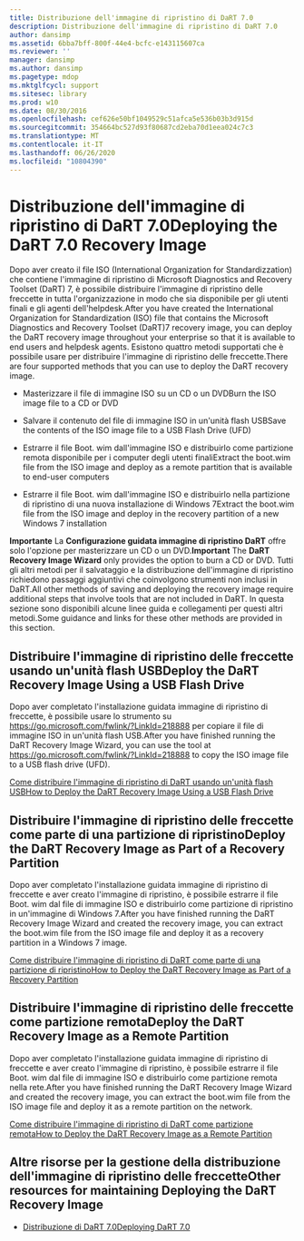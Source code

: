 ```yaml
---
title: Distribuzione dell'immagine di ripristino di DaRT 7.0
description: Distribuzione dell'immagine di ripristino di DaRT 7.0
author: dansimp
ms.assetid: 6bba7bff-800f-44e4-bcfc-e143115607ca
ms.reviewer: ''
manager: dansimp
ms.author: dansimp
ms.pagetype: mdop
ms.mktglfcycl: support
ms.sitesec: library
ms.prod: w10
ms.date: 08/30/2016
ms.openlocfilehash: cef626e50bf1049529c51afca5e536b03b3d915d
ms.sourcegitcommit: 354664bc527d93f80687cd2eba70d1eea024c7c3
ms.translationtype: MT
ms.contentlocale: it-IT
ms.lasthandoff: 06/26/2020
ms.locfileid: "10804390"
---
```

# <span data-ttu-id="9e61e-103">Distribuzione dell'immagine di ripristino di DaRT 7.0</span><span class="sxs-lookup"><span data-stu-id="9e61e-103">Deploying the DaRT 7.0 Recovery Image</span></span>


<span data-ttu-id="9e61e-104">Dopo aver creato il file ISO (International Organization for Standardizzation) che contiene l'immagine di ripristino di Microsoft Diagnostics and Recovery Toolset (DaRT) 7, è possibile distribuire l'immagine di ripristino delle freccette in tutta l'organizzazione in modo che sia disponibile per gli utenti finali e gli agenti dell'helpdesk.</span><span class="sxs-lookup"><span data-stu-id="9e61e-104">After you have created the International Organization for Standardization (ISO) file that contains the Microsoft Diagnostics and Recovery Toolset (DaRT)7 recovery image, you can deploy the DaRT recovery image throughout your enterprise so that it is available to end users and helpdesk agents.</span></span> <span data-ttu-id="9e61e-105">Esistono quattro metodi supportati che è possibile usare per distribuire l'immagine di ripristino delle freccette.</span><span class="sxs-lookup"><span data-stu-id="9e61e-105">There are four supported methods that you can use to deploy the DaRT recovery image.</span></span>

-   <span data-ttu-id="9e61e-106">Masterizzare il file di immagine ISO su un CD o un DVD</span><span class="sxs-lookup"><span data-stu-id="9e61e-106">Burn the ISO image file to a CD or DVD</span></span>

-   <span data-ttu-id="9e61e-107">Salvare il contenuto del file di immagine ISO in un'unità flash USB</span><span class="sxs-lookup"><span data-stu-id="9e61e-107">Save the contents of the ISO image file to a USB Flash Drive (UFD)</span></span>

-   <span data-ttu-id="9e61e-108">Estrarre il file Boot. wim dall'immagine ISO e distribuirlo come partizione remota disponibile per i computer degli utenti finali</span><span class="sxs-lookup"><span data-stu-id="9e61e-108">Extract the boot.wim file from the ISO image and deploy as a remote partition that is available to end-user computers</span></span>

-   <span data-ttu-id="9e61e-109">Estrarre il file Boot. wim dall'immagine ISO e distribuirlo nella partizione di ripristino di una nuova installazione di Windows 7</span><span class="sxs-lookup"><span data-stu-id="9e61e-109">Extract the boot.wim file from the ISO image and deploy in the recovery partition of a new Windows 7 installation</span></span>

<span data-ttu-id="9e61e-110">**Importante**  La **Configurazione guidata immagine di ripristino DaRT** offre solo l'opzione per masterizzare un CD o un DVD.</span><span class="sxs-lookup"><span data-stu-id="9e61e-110">**Important** The **DaRT Recovery Image Wizard** only provides the option to burn a CD or DVD.</span></span> <span data-ttu-id="9e61e-111">Tutti gli altri metodi per il salvataggio e la distribuzione dell'immagine di ripristino richiedono passaggi aggiuntivi che coinvolgono strumenti non inclusi in DaRT.</span><span class="sxs-lookup"><span data-stu-id="9e61e-111">All other methods of saving and deploying the recovery image require additional steps that involve tools that are not included in DaRT.</span></span> <span data-ttu-id="9e61e-112">In questa sezione sono disponibili alcune linee guida e collegamenti per questi altri metodi.</span><span class="sxs-lookup"><span data-stu-id="9e61e-112">Some guidance and links for these other methods are provided in this section.</span></span>

 

## <span data-ttu-id="9e61e-113">Distribuire l'immagine di ripristino delle freccette usando un'unità flash USB</span><span class="sxs-lookup"><span data-stu-id="9e61e-113">Deploy the DaRT Recovery Image Using a USB Flash Drive</span></span>


<span data-ttu-id="9e61e-114">Dopo aver completato l'installazione guidata immagine di ripristino di freccette, è possibile usare lo strumento su <https://go.microsoft.com/fwlink/?LinkId=218888> per copiare il file di immagine ISO in un'unità flash USB.</span><span class="sxs-lookup"><span data-stu-id="9e61e-114">After you have finished running the DaRT Recovery Image Wizard, you can use the tool at <https://go.microsoft.com/fwlink/?LinkId=218888> to copy the ISO image file to a USB flash drive (UFD).</span></span>

[<span data-ttu-id="9e61e-115">Come distribuire l'immagine di ripristino di DaRT usando un'unità flash USB</span><span class="sxs-lookup"><span data-stu-id="9e61e-115">How to Deploy the DaRT Recovery Image Using a USB Flash Drive</span></span>](how-to-deploy-the-dart-recovery-image-using-a-usb-flash-drive-dart-7.md)

## <span data-ttu-id="9e61e-116">Distribuire l'immagine di ripristino delle freccette come parte di una partizione di ripristino</span><span class="sxs-lookup"><span data-stu-id="9e61e-116">Deploy the DaRT Recovery Image as Part of a Recovery Partition</span></span>


<span data-ttu-id="9e61e-117">Dopo aver completato l'installazione guidata immagine di ripristino di freccette e aver creato l'immagine di ripristino, è possibile estrarre il file Boot. wim dal file di immagine ISO e distribuirlo come partizione di ripristino in un'immagine di Windows 7.</span><span class="sxs-lookup"><span data-stu-id="9e61e-117">After you have finished running the DaRT Recovery Image Wizard and created the recovery image, you can extract the boot.wim file from the ISO image file and deploy it as a recovery partition in a Windows 7 image.</span></span>

[<span data-ttu-id="9e61e-118">Come distribuire l'immagine di ripristino di DaRT come parte di una partizione di ripristino</span><span class="sxs-lookup"><span data-stu-id="9e61e-118">How to Deploy the DaRT Recovery Image as Part of a Recovery Partition</span></span>](how-to-deploy-the-dart-recovery-image-as-part-of-a-recovery-partition-dart-7.md)

## <span data-ttu-id="9e61e-119">Distribuire l'immagine di ripristino delle freccette come partizione remota</span><span class="sxs-lookup"><span data-stu-id="9e61e-119">Deploy the DaRT Recovery Image as a Remote Partition</span></span>


<span data-ttu-id="9e61e-120">Dopo aver completato l'installazione guidata immagine di ripristino di freccette e aver creato l'immagine di ripristino, è possibile estrarre il file Boot. wim dal file di immagine ISO e distribuirlo come partizione remota nella rete.</span><span class="sxs-lookup"><span data-stu-id="9e61e-120">After you have finished running the DaRT Recovery Image Wizard and created the recovery image, you can extract the boot.wim file from the ISO image file and deploy it as a remote partition on the network.</span></span>

[<span data-ttu-id="9e61e-121">Come distribuire l'immagine di ripristino di DaRT come partizione remota</span><span class="sxs-lookup"><span data-stu-id="9e61e-121">How to Deploy the DaRT Recovery Image as a Remote Partition</span></span>](how-to-deploy-the-dart-recovery-image-as-a-remote-partition-dart-7.md)

## <span data-ttu-id="9e61e-122">Altre risorse per la gestione della distribuzione dell'immagine di ripristino delle freccette</span><span class="sxs-lookup"><span data-stu-id="9e61e-122">Other resources for maintaining Deploying the DaRT Recovery Image</span></span>


-   [<span data-ttu-id="9e61e-123">Distribuzione di DaRT 7.0</span><span class="sxs-lookup"><span data-stu-id="9e61e-123">Deploying DaRT 7.0</span></span>](deploying-dart-70-new-ia.md)

 

 





